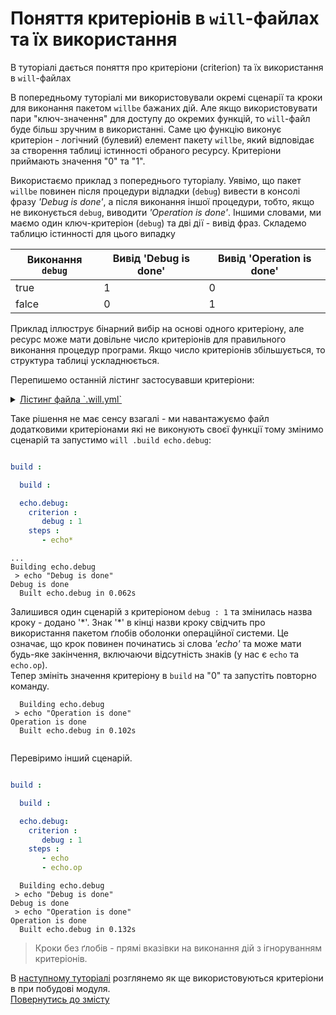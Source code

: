 # Поняття критеріонів в `will`-файлах та їх використання

В туторіалі дається поняття про критеріони (criterion) та їх використання в `will`-файлах

В попередньому туторіалі ми використовували окремі сценарії та кроки для виконання пакетом `willbe` бажаних дій. Але якщо використовувати пари "ключ-значення" для доступу до окремих функцій, то `will`-файл буде більш зручним в використанні. Саме цю функцію виконує критеріон - логічний (булевий) елемент пакету `willbe`, який відповідає за створення таблиці істинності обраного ресурсу. Критеріони приймають значення "0" та "1". 

Використаємо приклад з попереднього туторіалу. Уявімо, що пакет `willbe` повинен після процедури відладки (`debug`) вивести в консолі фразу _'Debug is done'_, а після виконання іншої процедури, тобто, якщо не виконується `debug`, виводити _'Operation is done'_.  Іншими словами, ми маємо один ключ-критеріон (`debug`) та дві дії - вивід фраз.
Складемо таблицю істинності для цього випадку 

| Виконання `debug` | Вивід 'Debug is done' | Вивід 'Operation is done'       |
|-------------------|-----------------------|---------------------------------|
| true              | 1                     | 0                               |
| falce             | 0                     | 1                               |

Приклад іллюструє бінарний вибір на основі одного критеріону, але ресурс може мати довільне число критеріонів для правильного виконання процедур програми. Якщо число критеріонів збільшується, то структура таблиці ускладнюється.

Перепишемо останній лістинг застосувавши критеріони:
<details>
  <summary><u>Лістинг файла `.will.yml`</u></summary>

```yaml

about :

    name : buildModuleWithCriterion
    description : "Output of various phrases using criterions"
    version : 0.0.1
    keywords :
        - willbe
        
step :

  echo :
    shell : echo "Debug is done"
    currentPath : '.'
    criterion :
       debug : 1
        
  echo.op :
    shell : echo "Operation is done"
    currentPath : '.'
    criterion :
       debug : 0

build :

  echo.debug:
    criterion :
       debug : 1
    steps :
       - echo
       
  echo.op:
    criterion :
       debug : 0
    steps :
       - echo.op 
       
```

</details>

Таке рішення не має сенсу взагалі - ми навантажуємо файл додатковими критеріонами які не виконують своєї функції тому змінимо сценарій та запустимо `will .build echo.debug`:

```yaml

build :

  build :

  echo.debug:
    criterion :
       debug : 1
    steps :
       - echo*

```

```
...
Building echo.debug
 > echo "Debug is done"
Debug is done
  Built echo.debug in 0.062s

```

Залишився один сценарій з критеріоном `debug : 1` та змінилась назва кроку - додано '\*'. Знак '\*' в кінці назви кроку свідчить про використання пакетом ґлобів оболонки операційної системи. Це означає, що крок повинен починатись зі слова _'echo'_ та може мати будь-яке закінчення, включаючи відсутність знаків (у нас є `echo` та `echo.op`).  
Тепер змініть значення критеріону в `build` на "0" та запустіть повторно команду.

```
  Building echo.debug
 > echo "Operation is done"
Operation is done
  Built echo.debug in 0.102s
  
```

Перевіримо інший сценарій.

```yaml

build :

  build :

  echo.debug:
    criterion :
       debug : 1
    steps :
       - echo
       - echo.op

```

```
  Building echo.debug
 > echo "Debug is done"
Debug is done
 > echo "Operation is done"
Operation is done
  Built echo.debug in 0.132s

```

> Кроки без ґлобів - прямі вказівки на виконання дій з ігноруванням критеріонів.

В [наступному туторіалі](DefaultCriterionInWillFile.ukr.md) розглянемо як ще використовуються критеріони в при побудові модуля.  
[Повернутись до змісту](Topics.ukr.md)